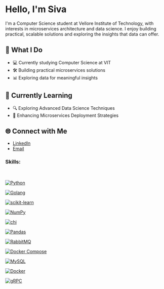 # Hello, I'm Siva 

I'm a Computer Science student at Vellore Institute of Technology, with interests in microservices architecture and data science. I enjoy building practical, scalable solutions and exploring the insights that data can offer.

## 🚀 What I Do

- 💻 Currently studying Computer Science at VIT
- 🛠️ Building practical microservices solutions
- 📊 Exploring data for meaningful insights

## 🌱 Currently Learning

- 🔍 Exploring Advanced Data Science Techniques
- 🚀 Enhancing Microservices Deployment Strategies

## 🌐 Connect with Me

- [LinkedIn](https://www.linkedin.com/in/siva-113736231/)
- [Email](krishna.chadalawada1923@gmail.com)

<div>
  <h3>Skills:</h3><br>
  
  <!-- Python -->
  <a href="https://www.python.org/" target="_blank"><img src="https://img.shields.io/badge/Python-3776AB?style=for-the-badge&logo=python&logoColor=white" alt="Python"></a>

  <!-- Golang -->
  <a href="https://golang.org/" target="_blank"><img src="https://img.shields.io/badge/Go-00ADD8?style=for-the-badge&logo=go&logoColor=white" alt="Golang"></a>

  <!-- scikit-learn -->
  <a href="https://scikit-learn.org/" target="_blank"><img src="https://img.shields.io/badge/scikit--learn-F7931E?style=for-the-badge&logo=scikit-learn&logoColor=white" alt="scikit-learn"></a>

  <!-- NumPy -->
  <a href="https://numpy.org/" target="_blank"><img src="https://img.shields.io/badge/NumPy-013243?style=for-the-badge&logo=numpy&logoColor=white" alt="NumPy"></a>

  <!-- chi -->
  <a href="https://github.com/go-chi/chi" target="_blank"><img src="https://img.shields.io/badge/chi-5252FF?style=for-the-badge&logo=go&logoColor=white" alt="chi"></a>

  <!-- Pandas -->
  <a href="https://pandas.pydata.org/" target="_blank"><img src="https://img.shields.io/badge/Pandas-150458?style=for-the-badge&logo=pandas&logoColor=white" alt="Pandas"></a>

  <!-- RabbitMQ -->
  <a href="https://www.rabbitmq.com/" target="_blank"><img src="https://img.shields.io/badge/RabbitMQ-FF6600?style=for-the-badge&logo=rabbitmq&logoColor=white" alt="RabbitMQ"></a>

  <!-- Docker Compose -->
  <a href="https://docs.docker.com/compose/" target="_blank"><img src="https://img.shields.io/badge/Docker%20Compose-2391E6?style=for-the-badge&logo=docker&logoColor=white" alt="Docker Compose"></a>

  <!-- MySQL -->
  <a href="https://www.mysql.com/" target="_blank"><img src="https://img.shields.io/badge/MySQL-4479A1?style=for-the-badge&logo=mysql&logoColor=white" alt="MySQL"></a>

  <!-- Docker -->
  <a href="https://www.docker.com/" target="_blank"><img src="https://img.shields.io/badge/Docker-2496ED?style=for-the-badge&logo=docker&logoColor=white" alt="Docker"></a>

  <!-- gRPC -->
  <a href="https://grpc.io/" target="_blank"><img src="https://img.shields.io/badge/gRPC-02303A?style=for-the-badge&logo=grpc&logoColor=white" alt="gRPC"></a>
</div>
